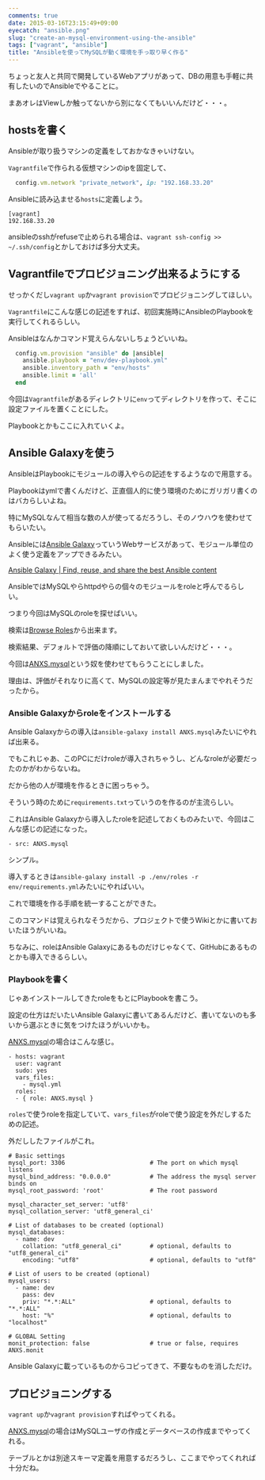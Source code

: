 ```yaml
---
comments: true
date: 2015-03-16T23:15:49+09:00
eyecatch: "ansible.png"
slug: "create-an-mysql-environment-using-the-ansible"
tags: ["vagrant", "ansible"]
title: "Ansibleを使ってMySQLが動く環境を手っ取り早く作る"
---
```


ちょっと友人と共同で開発しているWebアプリがあって、DBの用意も手軽に共有したいのでAnsibleでやることに。

まあオレはViewしか触ってないから別になくてもいいんだけど・・・。

## hostsを書く

Ansibleが取り扱うマシンの定義をしておかなきゃいけない。

`Vagrantfile`で作られる仮想マシンのipを固定して、

``` ruby
  config.vm.network "private_network", ip: "192.168.33.20"
```

Ansibleに読み込ませる`hosts`に定義しよう。

```
[vagrant]
192.168.33.20
```

ansibleのsshがrefuseで止められる場合は、`vagrant ssh-config >> ~/.ssh/config`とかしておけば多分大丈夫。

## Vagrantfileでプロビジョニング出来るようにする

せっかくだし`vagrant up`か`vagrant provision`でプロビジョニングしてほしい。

`Vagrantfile`にこんな感じの記述をすれば、初回実施時にAnsibleのPlaybookを実行してくれるらしい。

Ansibleはなんかコマンド覚えらんないしちょうどいいね。

``` ruby
  config.vm.provision "ansible" do |ansible|
    ansible.playbook = "env/dev-playbook.yml"
    ansible.inventory_path = "env/hosts"
    ansible.limit = 'all'
  end
```

今回は`Vagrantfile`があるディレクトリに`env`ってディレクトリを作って、そこに設定ファイルを置くことにした。

Playbookとかもここに入れていくよ。

## Ansible Galaxyを使う

AnsibleはPlaybookにモジュールの導入やらの記述をするようなので用意する。

Playbookはymlで書くんだけど、正直個人的に使う環境のためにガリガリ書くのはバカらしいよね。

特にMySQLなんて相当な数の人が使ってるだろうし、そのノウハウを使わせてもらいたい。

Ansibleには[Ansible Galaxy](https://galaxy.ansible.com/)っていうWebサービスがあって、モジュール単位のよく使う定義をアップできるみたい。

[Ansible Galaxy | Find, reuse, and share the best Ansible content](https://galaxy.ansible.com/)

AnsibleではMySQLやらhttpdやらの個々のモジュールをroleと呼んでるらしい。

つまり今回はMySQLのroleを探せばいい。

検索は[Browse Roles](https://galaxy.ansible.com/list#/roles)から出来ます。

検索結果、デフォルトで評価の降順にしておいて欲しいんだけど・・・。

今回は[ANXS.mysql](https://galaxy.ansible.com/list#/roles/509)という奴を使わせてもらうことにしました。

理由は、評価がそれなりに高くて、MySQLの設定等が見たまんまでやれそうだったから。

### Ansible Galaxyからroleをインストールする

Ansible Galaxyからの導入は`ansible-galaxy install ANXS.mysql`みたいにやれば出来る。

でもこれじゃあ、このPCにだけroleが導入されちゃうし、どんなroleが必要だったのかがわからないね。

だから他の人が環境を作るときに困っちゃう。

そういう時のために`requirements.txt`っていうのを作るのが主流らしい。

これはAnsible Galaxyから導入したroleを記述しておくものみたいで、今回はこんな感じの記述になった。

```
- src: ANXS.mysql
```

シンプル。

導入するときは`ansible-galaxy install -p ./env/roles -r env/requirements.yml`みたいにやればいい。

これで環境を作る手順を統一することができた。

このコマンドは覚えられなそうだから、プロジェクトで使うWikiとかに書いておいたほうがいいね。

ちなみに、roleはAnsible Galaxyにあるものだけじゃなくて、GitHubにあるものとかも導入できるらしい。

### Playbookを書く

じゃあインストールしてきたroleをもとにPlaybookを書こう。

設定の仕方はだいたいAnsible Galaxyに書いてあるんだけど、書いてないのも多いから選ぶときに気をつけたほうがいいかも。

[ANXS.mysql](https://galaxy.ansible.com/list#/roles/509)の場合はこんな感じ。

```
- hosts: vagrant
  user: vagrant
  sudo: yes
  vars_files:
    - mysql.yml
  roles:
  - { role: ANXS.mysql }
```

`roles`で使うroleを指定していて、`vars_files`がroleで使う設定を外だしするための記述。

外だししたファイルがこれ。

```
# Basic settings
mysql_port: 3306                        # The port on which mysql listens
mysql_bind_address: "0.0.0.0"           # The address the mysql server binds on
mysql_root_password: 'root'             # The root password

mysql_character_set_server: 'utf8'
mysql_collation_server: 'utf8_general_ci'

# List of databases to be created (optional)
mysql_databases:
  - name: dev
    collation: "utf8_general_ci"        # optional, defaults to "utf8_general_ci"
    encoding: "utf8"                    # optional, defaults to "utf8"

# List of users to be created (optional)
mysql_users:
  - name: dev
    pass: dev
    priv: "*.*:ALL"                     # optional, defaults to "*.*:ALL"
    host: "%"                           # optional, defaults to "localhost"

# GLOBAL Setting
monit_protection: false                 # true or false, requires ANXS.monit
```

Ansible Galaxyに載っているものからコピってきて、不要なものを消しただけ。

## プロビジョニングする

`vagrant up`か`vagrant provision`すればやってくれる。

[ANXS.mysql](https://galaxy.ansible.com/list#/roles/509)の場合はMySQLユーザの作成とデータベースの作成までやってくれる。

テーブルとかは別途スキーマ定義を用意するだろうし、ここまでやってくれれば十分だね。


